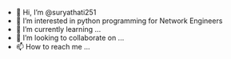 - 👋 Hi, I’m @suryathati251
- 👀 I’m interested in python programming for Network Engineers
- 🌱 I’m currently learning ...
- 💞️ I’m looking to collaborate on ...
- 📫 How to reach me ...

<!---
suryathati251/suryathati251 is a ✨ special ✨ repository because its `README.md` (this file) appears on your GitHub profile.
You can click the Preview link to take a look at your changes.
--->
